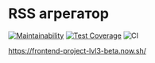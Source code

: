 # RSS агрегатор
[![Maintainability](https://api.codeclimate.com/v1/badges/638d225b2fa68d277f7d/maintainability)](https://codeclimate.com/github/Vasya231/frontend-project-lvl3/maintainability)
[![Test Coverage](https://api.codeclimate.com/v1/badges/638d225b2fa68d277f7d/test_coverage)](https://codeclimate.com/github/Vasya231/frontend-project-lvl3/test_coverage)
![CI](https://github.com/Vasya231/frontend-project-lvl3/workflows/CI/badge.svg)

https://frontend-project-lvl3-beta.now.sh/